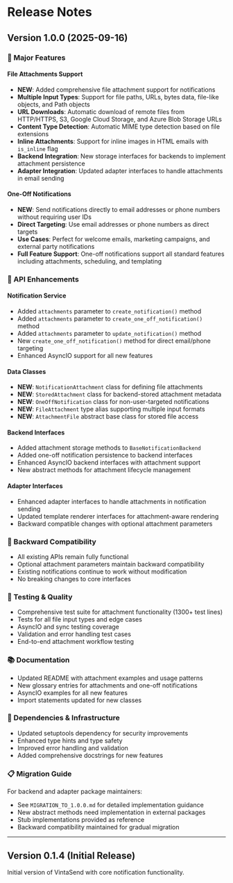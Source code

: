 # Release Notes

## Version 1.0.0 (2025-09-16)

### 🚀 Major Features

#### File Attachments Support
- **NEW**: Added comprehensive file attachment support for notifications
- **Multiple Input Types**: Support for file paths, URLs, bytes data, file-like objects, and Path objects  
- **URL Downloads**: Automatic download of remote files from HTTP/HTTPS, S3, Google Cloud Storage, and Azure Blob Storage URLs
- **Content Type Detection**: Automatic MIME type detection based on file extensions
- **Inline Attachments**: Support for inline images in HTML emails with `is_inline` flag
- **Backend Integration**: New storage interfaces for backends to implement attachment persistence
- **Adapter Integration**: Updated adapter interfaces to handle attachments in email sending

#### One-Off Notifications
- **NEW**: Send notifications directly to email addresses or phone numbers without requiring user IDs
- **Direct Targeting**: Use email addresses or phone numbers as direct targets
- **Use Cases**: Perfect for welcome emails, marketing campaigns, and external party notifications
- **Full Feature Support**: One-off notifications support all standard features including attachments, scheduling, and templating

### 🔧 API Enhancements

#### Notification Service
- Added `attachments` parameter to `create_notification()` method
- Added `attachments` parameter to `create_one_off_notification()` method  
- Added `attachments` parameter to `update_notification()` method
- New `create_one_off_notification()` method for direct email/phone targeting
- Enhanced AsyncIO support for all new features

#### Data Classes
- **NEW**: `NotificationAttachment` class for defining file attachments
- **NEW**: `StoredAttachment` class for backend-stored attachment metadata
- **NEW**: `OneOffNotification` class for non-user-targeted notifications
- **NEW**: `FileAttachment` type alias supporting multiple input formats
- **NEW**: `AttachmentFile` abstract base class for stored file access

#### Backend Interfaces
- Added attachment storage methods to `BaseNotificationBackend`
- Added one-off notification persistence to backend interfaces
- Enhanced AsyncIO backend interfaces with attachment support
- New abstract methods for attachment lifecycle management

#### Adapter Interfaces  
- Enhanced adapter interfaces to handle attachments in notification sending
- Updated template renderer interfaces for attachment-aware rendering
- Backward compatible changes with optional attachment parameters

### 🔄 Backward Compatibility
- All existing APIs remain fully functional
- Optional attachment parameters maintain backward compatibility
- Existing notifications continue to work without modification
- No breaking changes to core interfaces

### 🧪 Testing & Quality
- Comprehensive test suite for attachment functionality (1300+ test lines)
- Tests for all file input types and edge cases
- AsyncIO and sync testing coverage
- Validation and error handling test cases
- End-to-end attachment workflow testing

### 📚 Documentation
- Updated README with attachment examples and usage patterns
- New glossary entries for attachments and one-off notifications
- AsyncIO examples for all new features
- Import statements updated for new classes

### 🔧 Dependencies & Infrastructure
- Updated setuptools dependency for security improvements
- Enhanced type hints and type safety
- Improved error handling and validation
- Added comprehensive docstrings for new features

### 📋 Migration Guide
For backend and adapter package maintainers:
- See `MIGRATION_TO_1.0.0.md` for detailed implementation guidance
- New abstract methods need implementation in external packages
- Stub implementations provided as reference
- Backward compatibility maintained for gradual migration

---

## Version 0.1.4 (Initial Release)

Initial version of VintaSend with core notification functionality.
